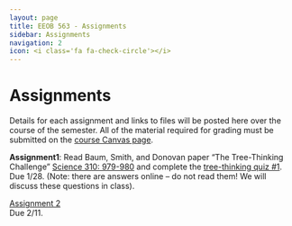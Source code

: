 ```yaml
---
layout: page
title: EEOB 563 - Assignments
sidebar: Assignments
navigation: 2
icon: <i class='fa fa-check-circle'></i> 
---
```


# Assignments

Details for each assignment and links to files will be posted here over the course of the semester.
All of the material required for grading must be submitted on the [course Canvas page](https://canvas.iastate.edu/courses/57269). 

**Assignment1**:  Read Baum, Smith, and Donovan paper “The Tree-Thinking Challenge” [Science 310: 979-980](http://science.sciencemag.org/content/310/5750/979.full.pdf) and complete the [tree-thinking quiz #1](https://isu-molphyl.github.io/EEOB563-Spring2021/assignments/assignment1.pdf). 
Due 1/28.  (Note: there are answers online – do not read them! We will discuss these questions in class).

[Assignment 2](https://isu-molphyl.github.io/EEOB563-Spring2021/assignments/assignment2.pdf)  
Due 2/11.

<!--
[Assignment 3](https://isu-molphyl.github.io/EEOB563-Spring2021/assignments/assignment3.pdf)
Due 2/11

[Assignment 4](https://isu-molphyl.github.io/EEOB563-Spring2021/assignments/assignment4.pdf)
Due 2/20

[Assignment 5](https://isu-molphyl.github.io/EEOB563-Spring2021/assignments/assignment5.pdf)
Due 3/5

[Assignment 6](https://isu-molphyl.github.io/EEOB563-Spring2021/assignments/assignment6.pdf)
Due 3/26
-->

